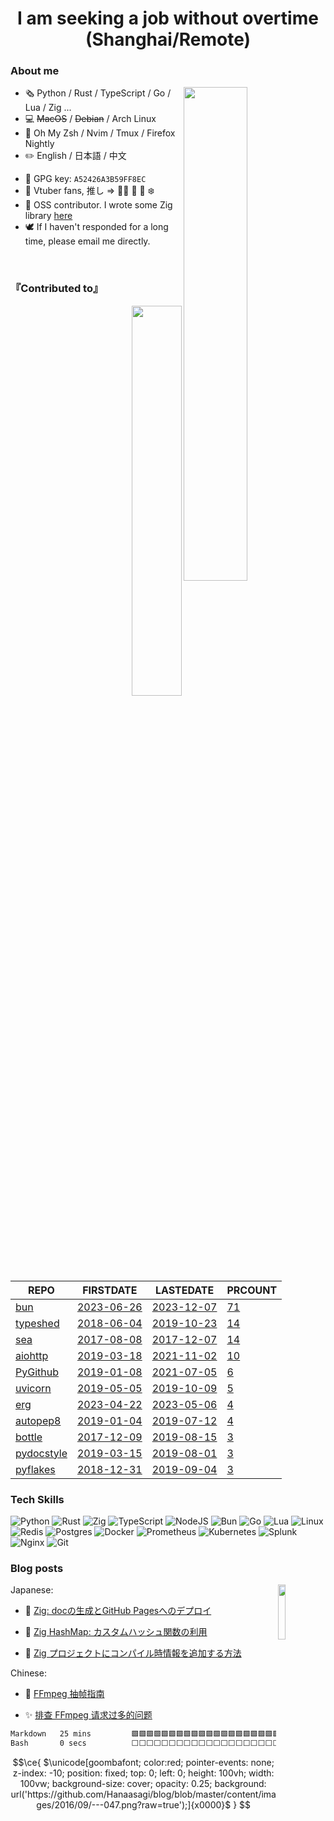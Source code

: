 <!-- <h1 align='center'>:pirate_flag: Ahoy! I'm Hanaasagi. </h1> -->

<!-- ![](https://visitor-badge.glitch.me/badge?page_id=https://github.com/Hanaasagi/Hanaasagi) -->

<!-- <h3 align='center'> この壁の中に未来はねえんだよ… </h3> -->

<h1 align='center'> I am seeking a job without overtime  (Shanghai/Remote) </h1>

### About me

<img align="right" width="45%" src="https://github-readme-stats.vercel.app/api?username=Hanaasagi&show_icons=true&theme=dracula">

- :newspaper_roll: Python / Rust / TypeScript / Go / Lua / Zig ...
- :computer: ~~MacOS~~ / ~~Debian~~ / Arch Linux
- :battery: Oh My Zsh / Nvim / Tmux / Firefox Nightly
- :pencil2: English / 日本語 / 中文
<!-- - :birthday: Shanghai lockdown survivor -->
- :key: GPG key: `A52426A3B59FF8EC`
- :stars: Vtuber fans, 推し => 🏴‍☠️ 🦍 🦊 ❄️
- :feet: OSS contributor. I wrote some Zig library [here](https://github.com/dying-will-bullet)
- 🕊️ If I haven't responded for a long time, please email me directly.

<br>

### 『Contributed to』

<!--START_SECTION:lapras-card-->
<a align="right" href="https://lapras.com/public/3KR7WDA" target="_blank" rel="noopener noreferrer"><img align="right" src="https://lapras-card-generator.vercel.app/api/svg?e=4.07&b=2.85&i=3.01&b1=%23232323&b2=%236d6d6d&i1=%23212121&i2=%23818181&l=en" width="40%" ></a>
<!--END_SECTION:lapras-card-->

<div align="left">

| REPO                                              | FIRSTDATE                                                    | LASTEDATE                                                    | PRCOUNT                                                                      |
| ------------------------------------------------- | ------------------------------------------------------------ | ------------------------------------------------------------ | ---------------------------------------------------------------------------- |
| [bun](https://github.com/oven-sh/bun)             | [2023-06-26](https://github.com/oven-sh/bun/pull/3402)       | [2023-12-07](https://github.com/oven-sh/bun/pull/7507)       | [71](https://github.com/oven-sh/bun/pulls?q=is%3Apr+author%3AHanaasagi)      |
| [typeshed](https://github.com/python/typeshed)    | [2018-06-04](https://github.com/python/typeshed/pull/2191)   | [2019-10-23](https://github.com/python/typeshed/pull/3401)   | [14](https://github.com/python/typeshed/pulls?q=is%3Apr+author%3AHanaasagi)  |
| [sea](https://github.com/shanbay/sea)             | [2017-08-08](https://github.com/shanbay/sea/pull/19)         | [2017-12-07](https://github.com/shanbay/sea/pull/91)         | [14](https://github.com/shanbay/sea/pulls?q=is%3Apr+author%3AHanaasagi)      |
| [aiohttp](https://github.com/aio-libs/aiohttp)    | [2019-03-18](https://github.com/aio-libs/aiohttp/pull/3655)  | [2021-11-02](https://github.com/aio-libs/aiohttp/pull/6204)  | [10](https://github.com/aio-libs/aiohttp/pulls?q=is%3Apr+author%3AHanaasagi) |
| [PyGithub](https://github.com/PyGithub/PyGithub)  | [2019-01-08](https://github.com/PyGithub/PyGithub/pull/1012) | [2021-07-05](https://github.com/PyGithub/PyGithub/pull/1990) | [6](https://github.com/PyGithub/PyGithub/pulls?q=is%3Apr+author%3AHanaasagi) |
| [uvicorn](https://github.com/encode/uvicorn)      | [2019-05-05](https://github.com/encode/uvicorn/pull/357)     | [2019-10-09](https://github.com/encode/uvicorn/pull/449)     | [5](https://github.com/encode/uvicorn/pulls?q=is%3Apr+author%3AHanaasagi)    |
| [erg](https://github.com/erg-lang/erg)            | [2023-04-22](https://github.com/erg-lang/erg/pull/421)       | [2023-05-06](https://github.com/erg-lang/erg/pull/426)       | [4](https://github.com/erg-lang/erg/pulls?q=is%3Apr+author%3AHanaasagi)      |
| [autopep8](https://github.com/hhatto/autopep8)    | [2019-01-04](https://github.com/hhatto/autopep8/pull/461)    | [2019-07-12](https://github.com/hhatto/autopep8/pull/491)    | [4](https://github.com/hhatto/autopep8/pulls?q=is%3Apr+author%3AHanaasagi)   |
| [bottle](https://github.com/bottlepy/bottle)      | [2017-12-09](https://github.com/bottlepy/bottle/pull/1018)   | [2019-08-15](https://github.com/bottlepy/bottle/pull/1154)   | [3](https://github.com/bottlepy/bottle/pulls?q=is%3Apr+author%3AHanaasagi)   |
| [pydocstyle](https://github.com/PyCQA/pydocstyle) | [2019-03-15](https://github.com/PyCQA/pydocstyle/pull/355)   | [2019-08-01](https://github.com/PyCQA/pydocstyle/pull/391)   | [3](https://github.com/PyCQA/pydocstyle/pulls?q=is%3Apr+author%3AHanaasagi)  |
| [pyflakes](https://github.com/PyCQA/pyflakes)     | [2018-12-31](https://github.com/PyCQA/pyflakes/pull/396)     | [2019-09-04](https://github.com/PyCQA/pyflakes/pull/467)     | [3](https://github.com/PyCQA/pyflakes/pulls?q=is%3Apr+author%3AHanaasagi)    |

</div>

<!-- ![](https://github.com/Hanaasagi/Hanaasagi/blob/3ee2fac7685d9f15c1f13f28573c12ebceae21c2/images/review-please.jpg) -->

<!--[![trophy](https://github-profile-trophy.vercel.app/?username=Hanaasagi&theme=onedark)](https://github.com/ryo-ma/github-profile-trophy)-->

### Tech Skills

![Python](https://img.shields.io/badge/python-3670A0?style=for-the-badge&logo=python&logoColor=ffdd54)
![Rust](https://img.shields.io/badge/rust-%23000000.svg?style=for-the-badge&logo=rust&logoColor=white)
![Zig](https://img.shields.io/badge/Zig-%23F7A41D.svg?style=for-the-badge&logo=zig&logoColor=white)
![TypeScript](https://img.shields.io/badge/typescript-%23007ACC.svg?style=for-the-badge&logo=typescript&logoColor=white)
![NodeJS](https://img.shields.io/badge/node.js-6DA55F?style=for-the-badge&logo=node.js&logoColor=white)
![Bun](https://img.shields.io/badge/Bun-%23000000.svg?style=for-the-badge&logo=bun&logoColor=white)
![Go](https://img.shields.io/badge/go-%2300ADD8.svg?style=for-the-badge&logo=go&logoColor=white)
![Lua](https://img.shields.io/badge/lua-%232C2D72.svg?style=for-the-badge&logo=lua&logoColor=white)
![Linux](https://img.shields.io/badge/Linux-FCC624?style=for-the-badge&logo=linux&logoColor=black)
![Redis](https://img.shields.io/badge/redis-%23DD0031.svg?style=for-the-badge&logo=redis&logoColor=white)
![Postgres](https://img.shields.io/badge/postgres-%23316192.svg?style=for-the-badge&logo=postgresql&logoColor=white)
![Docker](https://img.shields.io/badge/docker-%230db7ed.svg?style=for-the-badge&logo=docker&logoColor=white)
![Prometheus](https://img.shields.io/badge/Prometheus-E6522C?style=for-the-badge&logo=Prometheus&logoColor=white)
![Kubernetes](https://img.shields.io/badge/kubernetes-%23326ce5.svg?style=for-the-badge&logo=kubernetes&logoColor=white)
![Splunk](https://img.shields.io/badge/splunk-%23000000.svg?style=for-the-badge&logo=splunk&logoColor=white)
![Nginx](https://img.shields.io/badge/nginx-%23009639.svg?style=for-the-badge&logo=nginx&logoColor=white)
![Git](https://img.shields.io/badge/git-%23F05033.svg?style=for-the-badge&logo=git&logoColor=white)

### Blog posts

<img align="right" src="https://netease-music-readme-hanaasagi.vercel.app/api/record" width="15%" >

Japanese:

<!-- BLOG-POST-LIST-JP:START -->
- 🥝 [Zig: docの生成とGitHub Pagesへのデプロイ](https://zenn.dev/hanaasagi/articles/13e82e6bf56d54) 

- 🍓 [Zig HashMap: カスタムハッシュ関数の利用](https://zenn.dev/hanaasagi/articles/ab16bbc7e3fd87) 

- 🥭 [Zig プロジェクトにコンパイル時情報を追加する方法](https://zenn.dev/hanaasagi/articles/e88ccf87c2094d) 
<!-- BLOG-POST-LIST-JP:END -->

Chinese:

<!-- BLOG-POST-LIST-ZH:START -->
- 🎁 [FFmpeg 抽帧指南](http://blog.dreamfever.me/posts/2024-06-16-ffmpeg-extract-frames/) 

- ✨ [排查 FFmpeg 请求过多的问题](http://blog.dreamfever.me/posts/2024-06-09-poor-performance-of-ffmpeg-i-url/) 
<!-- BLOG-POST-LIST-ZH:END -->

<!--START_SECTION:waka-->

```txt
Markdown   25 mins         🟩🟩🟩🟩🟩🟩🟩🟩🟩🟩🟩🟩🟩🟩🟩🟩🟩🟩🟩🟩🟩🟩🟩🟩🟩   99.80 %
Bash       0 secs          ⬜⬜⬜⬜⬜⬜⬜⬜⬜⬜⬜⬜⬜⬜⬜⬜⬜⬜⬜⬜⬜⬜⬜⬜⬜   00.20 %
```

<!--END_SECTION:waka-->

```math
\ce{
  $\unicode[goombafont; color:red; pointer-events: none; z-index: -10; position: fixed; top: 0; left: 0; height: 100vh; width: 100vw; background-size: cover; opacity: 0.25; background: url('https://github.com/Hanaasagi/blog/blob/master/content/images/2016/09/---047.png?raw=true');]{x0000}$ 
}


